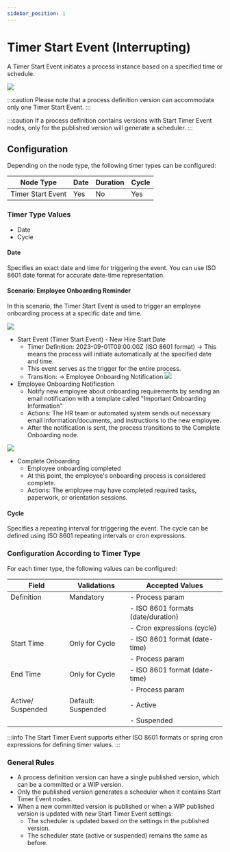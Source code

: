```yaml
---
sidebar_position: 1
---
```


# Timer Start Event (Interrupting)

A Timer Start Event initiates a process instance based on a specified time or schedule. 

![](https://s3.eu-west-1.amazonaws.com/docx.flowx.ai/3.5/timer_start_interrupting.png#center)


:::caution
Please note that a process definition version can accommodate only one Timer Start Event.
:::

:::caution
If a process definition contains versions with Start Timer Event nodes, only for the published version will generate a scheduler.
:::

## Configuration

Depending on the node type, the following timer types can be configured:

| Node Type         | Date | Duration | Cycle |
| ----------------- | ---- | -------- | ----- |
| Timer Start Event | Yes  | No       | Yes   |

### Timer Type Values

* Date
* Cycle

#### Date

Specifies an exact date and time for triggering the event. You can use ISO 8601 date format for accurate date-time representation.

#### Scenario: Employee Onboarding Reminder

In this scenario, the Timer Start Event is used to trigger an employee onboarding process at a specific date and time.

![](https://s3.eu-west-1.amazonaws.com/docx.flowx.ai/release34/employee_onboarding_reminder.png)

* Start Event (Timer Start Event) - New Hire Start Date
  - Timer Definition: 2023-09-01T09:00:00Z (ISO 8601 format) → This means the process will initiate automatically at the specified date and time.
  - This event serves as the trigger for the entire process.
  - Transition: → Employee Onboarding Notification
![](https://s3.eu-west-1.amazonaws.com/docx.flowx.ai/release34/start_timer_date.png)
* Employee Onboarding Notification
  - Notify new employee about onboarding requirements by sending an email notification with a template called "Important Onboarding Information"
  - Actions: The HR team or automated system sends out necessary email information/documents, and instructions to the new employee.
  - After the notification is sent, the process transitions to the Complete Onboarding node.

![](https://s3.eu-west-1.amazonaws.com/docx.flowx.ai/release34/onboarding_notification.png)

* Complete Onboarding
  - Employee onboarding completed
  - At this point, the employee's onboarding process is considered complete.
  - Actions: The employee may have completed required tasks, paperwork, or orientation sessions.


#### Cycle

Specifies a repeating interval for triggering the event. The cycle can be defined using ISO 8601 repeating intervals or cron expressions.

### Configuration According to Timer Type

For each timer type, the following values can be configured:

| Field             | Validations        | Accepted Values                    |
| ----------------- | ------------------ | ---------------------------------- |
| Definition        | Mandatory          | - Process param                    |
|                   |                    | - ISO 8601 formats (date/duration) |
|                   |                    | - Cron expressions (cycle)         |
| Start Time        | Only for Cycle     | - ISO 8601 format (date-time)      |
|                   |                    | - Process param                    |
| End Time          | Only for Cycle     | - ISO 8601 format (date-time)      |
|                   |                    | - Process param                    |
| Active/ Suspended | Default: Suspended | - Active                           |
|                   |                    | - Suspended                        |

:::info
The Start Timer Event supports either ISO 8601 formats or spring cron expressions for defining timer values.
:::

### General Rules

* A process definition version can have a single published version, which can be a committed or a WIP version.
* Only the published version generates a scheduler when it contains Start Timer Event nodes.
* When a new committed version is published or when a WIP published version is updated with new Start Timer Event settings:
    * The scheduler is updated based on the settings in the published version.
    * The scheduler state (active or suspended) remains the same as before.

